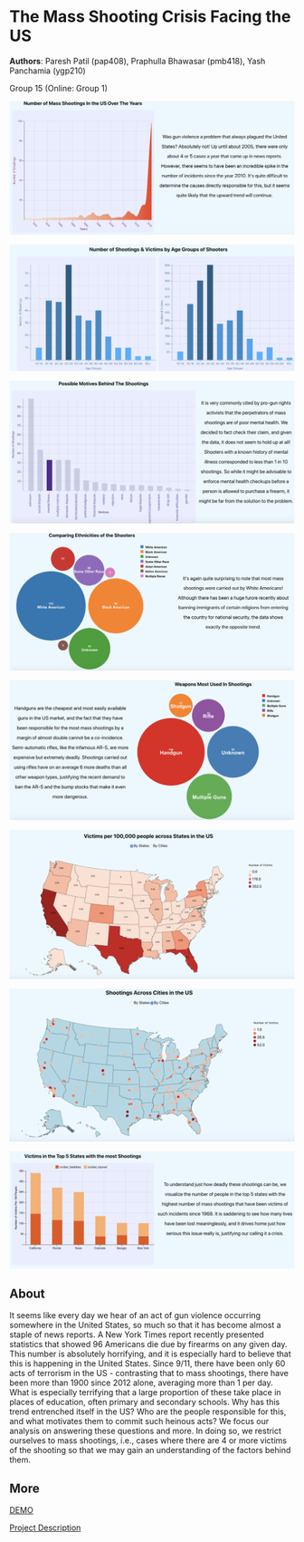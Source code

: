# The Mass Shooting Crisis Facing the US
**Authors**: Paresh Patil (pap408), Praphulla Bhawasar (pmb418), Yash Panchamia (ygp210)

Group 15 (Online: Group 1) 

![Mass Shootings Trend](https://raw.githubusercontent.com/NYU-VIS-FALL2018/storytelling-group-15/master/iv_proj/public/screenshots/AreaChart.png)

![Age Groups To Shootings](https://raw.githubusercontent.com/NYU-VIS-FALL2018/storytelling-group-15/master/iv_proj/public/screenshots/BarChart.png)

![Motives To Shootings](https://raw.githubusercontent.com/NYU-VIS-FALL2018/storytelling-group-15/master/iv_proj/public/screenshots/BarChart2.png)

![Ethnicities to Shootings](https://raw.githubusercontent.com/NYU-VIS-FALL2018/storytelling-group-15/master/iv_proj/public/screenshots/BubbleChart1.png)

![Weapon Types to Shootings](https://raw.githubusercontent.com/NYU-VIS-FALL2018/storytelling-group-15/master/iv_proj/public/screenshots/BubbleChart2.png)

![Shootings By States](https://raw.githubusercontent.com/NYU-VIS-FALL2018/storytelling-group-15/master/iv_proj/public/screenshots/HeatMap.png)

![Shootings by Locations](https://raw.githubusercontent.com/NYU-VIS-FALL2018/storytelling-group-15/master/iv_proj/public/screenshots/Mercator.png)

![Victims in Top 5 States](https://raw.githubusercontent.com/NYU-VIS-FALL2018/storytelling-group-15/master/iv_proj/public/screenshots/StackedBarChart.png)


## About
It seems like every day we hear of an act of gun violence occurring somewhere in the United States, so much so that it has become almost a staple of news reports. A New York Times report recently presented statistics that showed 96 Americans die due by firearms on any given day. This number is absolutely horrifying, and it is especially hard to believe that this is happening in the United States. Since 9/11, there have been only 60 acts of terrorism in the US - contrasting that to mass shootings, there have been more than 1900 since 2012 alone, averaging more than 1 per day. What is especially terrifying that a large proportion of these take place in places of education, often primary and secondary schools. Why has this trend entrenched itself in the US? Who are the people responsible for this, and what motivates them to commit such heinous acts? We focus our analysis on answering these questions and more. In doing so, we restrict ourselves to mass shootings, i.e., cases where there are 4 or more victims of the shooting so that we may gain an understanding of the factors behind them.


## More
[DEMO](https://nyu-vis-fall2018.github.io/storytelling-group-15/iv_proj/build/)

[Project Description](https://github.com/NYU-VIS-FALL2018/storytelling-group-15/raw/master/iv_proj/public/Final_Report.pdf)
